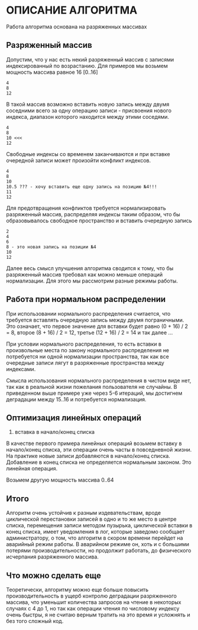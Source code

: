 ОПИСАНИЕ АЛГОРИТМА
==================

Работа алгоритма основана на разряженных массивах

Разряженный массив
------------------
Допустим, что у нас есть некий разряженный массив с записями индексированный по возрастанию.
Для примеров мы возьмем мощность массива равное 16 [0..16]
```
4
8
12
```

В такой массив возможно вставить новую запись между двумя соседними всего за одну
операцию записи - присвоения нового индекса, диапазон которого находится между этими соседями.
```
4
8
10 <<<
12
```

Свободные индексы со временем заканчиваются и при вставке очередной записи может
произойти конфликт индексов.
```
4
8
10
10.5 ??? - хочу вставить еще одну запись на позицию №4!!!
11
12
```

Для предотвращения конфликтов требуется нормализировать
разряженный массив, распределяя индексы таким образом,
что бы образовывалось свободное пространство и вставить очередную запись
```
2
4
6
8 - это новая запись на позиции №4
10
12
```

Далее весь смысл улучшения алгоритма сводится к тому, что бы разряженный массив
требовал как можно меньше операций нормализации. Для этого мы рассмотрим разные
режимы работы.

Работа при нормальном распределении
-----------------------------------
При использовании нормального распределения считается, что требуется вставлять
очередную запись между двумя пограничными. Это означает, что первое значение
для вставки будет равно (0 + 16) / 2 = 8, второе (8 + 16) / 2 = 12,
третье (12 + 16) / 2 = 14 и так далее ...

При условии нормального распределения, то есть вставки в произвольные места по
закону нормального распределения не потребуется ни одной нормализации пространства,
так как все очередные записи лягут в разряженные пространства между индексами.

Смысла использования нормального распределения в чистом виде нет, так как в реальной
жизни пожелания пользователя не случайны. В приведенном выше примере уже через
5-6 итераций, мы достигнем деградации между 15..16 и потребуется нормализация.

Оптимизация линейных операций
-------------------------------------------------------------------
1) вставка в начало/конец списка

В качестве первого примера линейных операций возьмем вставку в начало/конец списка, эти операции
очень часты в повседневной жизни. На практике новые записи добавляются в начало/конец
списка. Добавление в конец списка не определяется нормальным законом.
Это линейная операция.

Возьмем другую мощность массива 0..64

Итого
-----
Алгоритм очень устойчив к разным издевательствам, вроде циклической перестановки
записей в одно и то же место в центре списка, перемещения записи методом пузырька,
циклической вставки в конец списка, имеет уведомления в лог,
которые заведомо сообщает администратору, о том, что алгоритм
в скором времени перейдет на аварийный режим работы. В аварийном режиме
он, хоть и с большими потерями производительности, но продолжит работать, до физического
исчерпания разряженного массива.

Что можно сделать еще
---------------------
Теоретически, алгоритму можно еще больше повысить производительность в ущерб
контролю деградации разряженного массива, что уменьшит количества запросов на
чтение в некоторых случаях с 4 до 1, но так как операции чтения по числовому индексу
очень быстры, я не считаю верным тратить на это время и усложнять и без того сложный код.
